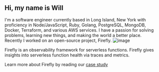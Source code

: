 Hi, my name is Will
---
I'm a software engineer currently based in Long Island, New York with proficiency in Node/JavaScript, Ruby, Golang, PostgreSQL, MongoDB, Docker, Terraform, and various AWS services. I have a passion for solving problems, learning new things, and making the world a better place. Recently I worked on an open-source project, Firefly.
![image](https://user-images.githubusercontent.com/84108502/211726959-2a650fd4-a97a-41f3-884e-8e73a5b69c52.png)

Firefly is an observability framework for serverless functions. Firefly gives insights into serverless function health via traces and metrics.

Learn more about Firefly by reading our [case study](https://try-firefly.github.io/)
